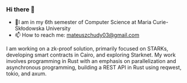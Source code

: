 ### Hi there 👋

- 🔭I am in my 6th semester of Computer Science at Maria Curie-Skłodowska University
- 📫 How to reach me: mateuszchudy03@gmail.com

I am working on a zk-proof solution, primarily focused on STARKs, developing smart contracts in Cairo, and exploring Starknet. My work involves programming in Rust with an emphasis on parallelization and asynchronous programming, building a REST API in Rust using reqwest, tokio, and axum.
